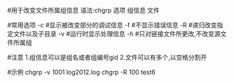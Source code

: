 #用于改变文件所属组信息
语法:chgrp 选项 组信息 文件

#常用选项
-c		#显示被改变部分的调试信息
-f		#不显示错误信息
-R		#递归改变指定文件以及子目录
-v		#运行时显示处理信息
-h		#只对链接文件所更改,不改变源文件所属组

#注意
1.组信息可以是组名或者组编号gid
2.文件可以有多个,以空格分割开

#示例
chgrp -v 1001 log2012.log
chgrp -R 100 test6
